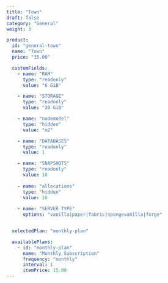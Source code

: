 ```yaml
---
title: "Town"
draft: false
category: "General"
weight: 3

product:
  id: "general-town"
  name: "Town"
  price: "15.00"

  customFields:
    - name: "RAM"
      type: "readonly"
      value: "6 GiB"

    - name: "STORAGE"
      type: "readonly"
      value: "30 GiB"

    - name: "nodemodel"
      type: "hidden"
      value: "m2"

    - name: "DATABASES"
      type: "readonly"
      value: 1

    - name: "SNAPSHOTS"
      type: "readonly"
      value: 10
      
    - name: "allocations"
      type: "hidden"
      value: 10
      
    - name: "SERVER TYPE"
      options: "vanilla|paper|fabric|spongevanilla|forge"


  selectedPlan: "monthly-plan"

  availablePlans:
    - id: "monthly-plan"
      name: "Monthly Subscription"
      frequency: "monthly"
      interval: 1
      itemPrice: 15.00
---
```


